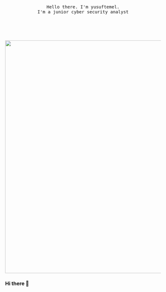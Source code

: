 <p align="center">
  <br>
  <br>
  <br>
  <samp>Hello there. I'm yusuftemel</a>.<br> I'm a junior cyber security analyst <br><br></samp>
  <br>
  <br>
  <br>
  <br>
  <img src="https://giffiles.alphacoders.com/119/119822.gif" width="750" />
</p>

### Hi there 👋

<!--
**yusuftemel/yusuftemel** is a ✨ _special_ ✨ repository because its `README.md` (this file) appears on your GitHub profile.

Here are some ideas to get you started:

- 🔭 I’m currently working on ...
- 🌱 I’m currently learning ...
- 👯 I’m looking to collaborate on ...
- 🤔 I’m looking for help with ...
- 💬 Ask me about ...
- 📫 How to reach me: ...
- 😄 Pronouns: ...
- ⚡ Fun fact: ...
-->
